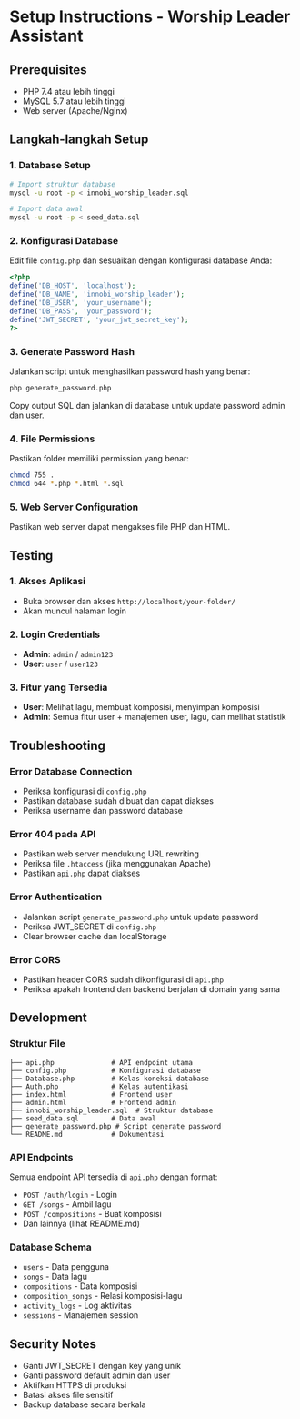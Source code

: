 # Setup Instructions - Worship Leader Assistant

## Prerequisites
- PHP 7.4 atau lebih tinggi
- MySQL 5.7 atau lebih tinggi
- Web server (Apache/Nginx)

## Langkah-langkah Setup

### 1. Database Setup
```bash
# Import struktur database
mysql -u root -p < innobi_worship_leader.sql

# Import data awal
mysql -u root -p < seed_data.sql
```

### 2. Konfigurasi Database
Edit file `config.php` dan sesuaikan dengan konfigurasi database Anda:
```php
<?php
define('DB_HOST', 'localhost');
define('DB_NAME', 'innobi_worship_leader');
define('DB_USER', 'your_username');
define('DB_PASS', 'your_password');
define('JWT_SECRET', 'your_jwt_secret_key');
?>
```

### 3. Generate Password Hash
Jalankan script untuk menghasilkan password hash yang benar:
```bash
php generate_password.php
```

Copy output SQL dan jalankan di database untuk update password admin dan user.

### 4. File Permissions
Pastikan folder memiliki permission yang benar:
```bash
chmod 755 .
chmod 644 *.php *.html *.sql
```

### 5. Web Server Configuration
Pastikan web server dapat mengakses file PHP dan HTML.

## Testing

### 1. Akses Aplikasi
- Buka browser dan akses `http://localhost/your-folder/`
- Akan muncul halaman login

### 2. Login Credentials
- **Admin**: `admin` / `admin123`
- **User**: `user` / `user123`

### 3. Fitur yang Tersedia
- **User**: Melihat lagu, membuat komposisi, menyimpan komposisi
- **Admin**: Semua fitur user + manajemen user, lagu, dan melihat statistik

## Troubleshooting

### Error Database Connection
- Periksa konfigurasi di `config.php`
- Pastikan database sudah dibuat dan dapat diakses
- Periksa username dan password database

### Error 404 pada API
- Pastikan web server mendukung URL rewriting
- Periksa file `.htaccess` (jika menggunakan Apache)
- Pastikan `api.php` dapat diakses

### Error Authentication
- Jalankan script `generate_password.php` untuk update password
- Periksa JWT_SECRET di `config.php`
- Clear browser cache dan localStorage

### Error CORS
- Pastikan header CORS sudah dikonfigurasi di `api.php`
- Periksa apakah frontend dan backend berjalan di domain yang sama

## Development

### Struktur File
```
├── api.php              # API endpoint utama
├── config.php           # Konfigurasi database
├── Database.php         # Kelas koneksi database
├── Auth.php             # Kelas autentikasi
├── index.html           # Frontend user
├── admin.html           # Frontend admin
├── innobi_worship_leader.sql  # Struktur database
├── seed_data.sql        # Data awal
├── generate_password.php # Script generate password
└── README.md            # Dokumentasi
```

### API Endpoints
Semua endpoint API tersedia di `api.php` dengan format:
- `POST /auth/login` - Login
- `GET /songs` - Ambil lagu
- `POST /compositions` - Buat komposisi
- Dan lainnya (lihat README.md)

### Database Schema
- `users` - Data pengguna
- `songs` - Data lagu
- `compositions` - Data komposisi
- `composition_songs` - Relasi komposisi-lagu
- `activity_logs` - Log aktivitas
- `sessions` - Manajemen session

## Security Notes
- Ganti JWT_SECRET dengan key yang unik
- Ganti password default admin dan user
- Aktifkan HTTPS di produksi
- Batasi akses file sensitif
- Backup database secara berkala
